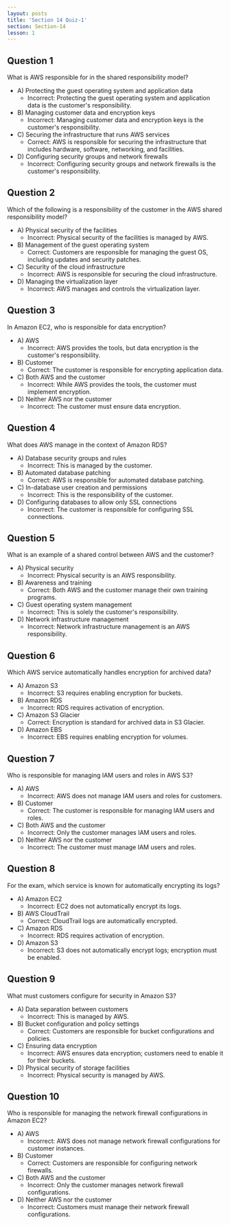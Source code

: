```yaml
---
layout: posts
title: 'Section 14 Quiz-1'
section: Section-14
lesson: 1
---
```


## Question 1

What is AWS responsible for in the shared responsibility model?

- A) Protecting the guest operating system and application data
  - Incorrect: Protecting the guest operating system and application data is the customer's responsibility.
- B) Managing customer data and encryption keys
  - Incorrect: Managing customer data and encryption keys is the customer's responsibility.
- C) Securing the infrastructure that runs AWS services
  - Correct: AWS is responsible for securing the infrastructure that includes hardware, software, networking, and facilities.
- D) Configuring security groups and network firewalls
  - Incorrect: Configuring security groups and network firewalls is the customer's responsibility.

<!-- pagebreak -->

## Question 2

Which of the following is a responsibility of the customer in the AWS shared responsibility model?

- A) Physical security of the facilities
  - Incorrect: Physical security of the facilities is managed by AWS.
- B) Management of the guest operating system
  - Correct: Customers are responsible for managing the guest OS, including updates and security patches.
- C) Security of the cloud infrastructure
  - Incorrect: AWS is responsible for securing the cloud infrastructure.
- D) Managing the virtualization layer
  - Incorrect: AWS manages and controls the virtualization layer.

<!-- pagebreak -->

## Question 3

In Amazon EC2, who is responsible for data encryption?

- A) AWS
  - Incorrect: AWS provides the tools, but data encryption is the customer's responsibility.
- B) Customer
  - Correct: The customer is responsible for encrypting application data.
- C) Both AWS and the customer
  - Incorrect: While AWS provides the tools, the customer must implement encryption.
- D) Neither AWS nor the customer
  - Incorrect: The customer must ensure data encryption.

<!-- pagebreak -->

## Question 4

What does AWS manage in the context of Amazon RDS?

- A) Database security groups and rules
  - Incorrect: This is managed by the customer.
- B) Automated database patching
  - Correct: AWS is responsible for automated database patching.
- C) In-database user creation and permissions
  - Incorrect: This is the responsibility of the customer.
- D) Configuring databases to allow only SSL connections
  - Incorrect: The customer is responsible for configuring SSL connections.

<!-- pagebreak -->

## Question 5

What is an example of a shared control between AWS and the customer?

- A) Physical security
  - Incorrect: Physical security is an AWS responsibility.
- B) Awareness and training
  - Correct: Both AWS and the customer manage their own training programs.
- C) Guest operating system management
  - Incorrect: This is solely the customer's responsibility.
- D) Network infrastructure management
  - Incorrect: Network infrastructure management is an AWS responsibility.

<!-- pagebreak -->

## Question 6

Which AWS service automatically handles encryption for archived data?

- A) Amazon S3
  - Incorrect: S3 requires enabling encryption for buckets.
- B) Amazon RDS
  - Incorrect: RDS requires activation of encryption.
- C) Amazon S3 Glacier
  - Correct: Encryption is standard for archived data in S3 Glacier.
- D) Amazon EBS
  - Incorrect: EBS requires enabling encryption for volumes.

<!-- pagebreak -->

## Question 7

Who is responsible for managing IAM users and roles in AWS S3?

- A) AWS
  - Incorrect: AWS does not manage IAM users and roles for customers.
- B) Customer
  - Correct: The customer is responsible for managing IAM users and roles.
- C) Both AWS and the customer
  - Incorrect: Only the customer manages IAM users and roles.
- D) Neither AWS nor the customer
  - Incorrect: The customer must manage IAM users and roles.

<!-- pagebreak -->

## Question 8

For the exam, which service is known for automatically encrypting its logs?

- A) Amazon EC2
  - Incorrect: EC2 does not automatically encrypt its logs.
- B) AWS CloudTrail
  - Correct: CloudTrail logs are automatically encrypted.
- C) Amazon RDS
  - Incorrect: RDS requires activation of encryption.
- D) Amazon S3
  - Incorrect: S3 does not automatically encrypt logs; encryption must be enabled.

<!-- pagebreak -->

## Question 9

What must customers configure for security in Amazon S3?

- A) Data separation between customers
  - Incorrect: This is managed by AWS.
- B) Bucket configuration and policy settings
  - Correct: Customers are responsible for bucket configurations and policies.
- C) Ensuring data encryption
  - Incorrect: AWS ensures data encryption; customers need to enable it for their buckets.
- D) Physical security of storage facilities
  - Incorrect: Physical security is managed by AWS.

<!-- pagebreak -->

## Question 10

Who is responsible for managing the network firewall configurations in Amazon EC2?

- A) AWS
  - Incorrect: AWS does not manage network firewall configurations for customer instances.
- B) Customer
  - Correct: Customers are responsible for configuring network firewalls.
- C) Both AWS and the customer
  - Incorrect: Only the customer manages network firewall configurations.
- D) Neither AWS nor the customer
  - Incorrect: Customers must manage their network firewall configurations.
